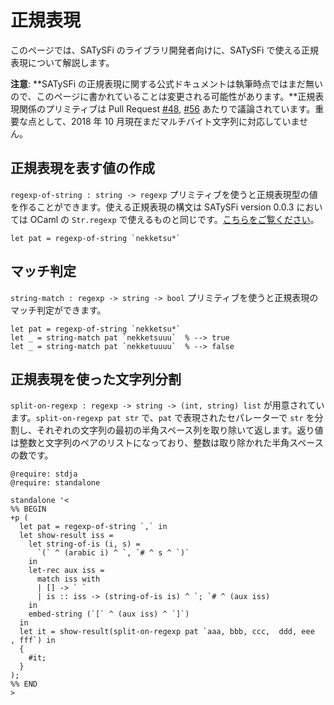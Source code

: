 # 正規表現

このページでは、SATySFi のライブラリ開発者向けに、SATySFi で使える正規表現について解説します。

<div class="box-note" markdown="1">

**注意**: **SATySFi の正規表現に関する公式ドキュメントは執筆時点ではまだ無いので、このページに書かれていることは変更される可能性があります。**正規表現関係のプリミティブは Pull Request [#48](https://github.com/gfngfn/SATySFi/pull/48), [#56](https://github.com/gfngfn/SATySFi/pull/56) あたりで議論されています。重要な点として、2018 年 10 月現在まだマルチバイト文字列に対応していません。

</div>

## 正規表現を表す値の作成

`regexp-of-string : string -> regexp` プリミティブを使うと正規表現型の値を作ることができます。使える正規表現の構文は SATySFi version 0.0.3 においては OCaml の `Str.regexp` で使えるものと同じです。[こちらをご覧ください](https://caml.inria.fr/pub/docs/manual-ocaml/libref/Str.html)。

```{.satysfi eval="type-check-only"}
let pat = regexp-of-string `nekketsu*`
```

## マッチ判定

`string-match : regexp -> string -> bool` プリミティブを使うと正規表現のマッチ判定ができます。

```{.satysfi eval="type-check-only"}
let pat = regexp-of-string `nekketsu*`
let _ = string-match pat `nekketsuuu`  % --> true
let _ = string-match pat `nekketuuuu`  % --> false
```

## 正規表現を使った文字列分割

`split-on-regexp : regexp -> string -> (int, string) list` が用意されています。`split-on-regexp pat str` で、`pat` で表現されたセパレーターで `str` を分割し、それぞれの文字列の最初の半角スペース列を取り除いて返します。返り値は整数と文字列のペアのリストになっており、整数は取り除かれた半角スペースの数です。

```satysfi
@require: stdja
@require: standalone

standalone '<
%% BEGIN
+p (
  let pat = regexp-of-string `,` in
  let show-result iss =
    let string-of-is (i, s) =
      `(` ^ (arabic i) ^ `, `# ^ s ^ `)`
    in
    let-rec aux iss =
      match iss with
      | [] -> ` `
      | is :: iss -> (string-of-is is) ^ `; `# ^ (aux iss)
    in
    embed-string (`[` ^ (aux iss) ^ `]`)
  in
  let it = show-result(split-on-regexp pat `aaa, bbb, ccc,  ddd, eee  , fff`) in
  {
    #it;
  }
);
%% END
>
```
